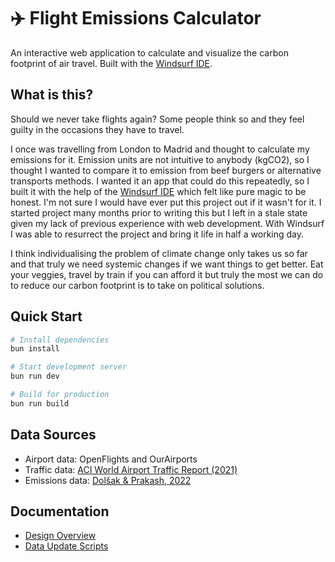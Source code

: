 # ✈️ Flight Emissions Calculator

An interactive web application to calculate and visualize the carbon footprint of air travel.
Built with the [Windsurf IDE](https://codeium.com/windsurf).

## What is this?

Should we never take flights again? Some people think so and they feel guilty in the occasions they have to travel.

I once was travelling from London to Madrid and thought to calculate my emissions for it. Emission units are not intuitive to anybody (kgCO2), so I thought I wanted to compare it to emission from beef burgers or alternative transports methods. I wanted it an app that could do this repeatedly, so I built it with the help of the [Windsurf IDE](https://codeium.com/windsurf) which felt like pure magic to be honest. I'm not sure I would have ever put this project out if it wasn't for it. I started project many months prior to writing this but I left in a stale state given my lack of previous experience with web development. With Windsurf I was able to resurrect the project and bring it life in half a working day.

I think individualising the problem of climate change only takes us so far and that truly we need systemic changes if we want things to get better. Eat your veggies, travel by train if you can afford it but truly the most we can do to reduce our carbon footprint is to take on political solutions.

## Quick Start

```bash
# Install dependencies
bun install

# Start development server
bun run dev

# Build for production
bun run build
```

## Data Sources

- Airport data: OpenFlights and OurAirports
- Traffic data: [ACI World Airport Traffic Report (2021)](https://aci.aero/2022/07/25/final-data-released-top-20-busiest-airports-confirmed/)
- Emissions data: [Dolšak & Prakash, 2022](https://doi.org/10.1007/s44168-022-00001-w)

## Documentation

- [Design Overview](DESIGN.md)
- [Data Update Scripts](scripts/README.md)
